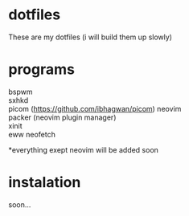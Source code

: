 # dotfiles

These are my dotfiles (i will build them up slowly)
  
# programs

bspwm  
sxhkd  
picom (https://github.com/ibhagwan/picom)
neovim  
packer (neovim plugin manager)  
xinit  
eww
neofetch  

*everything exept neovim will be added soon

# instalation

soon...
  

